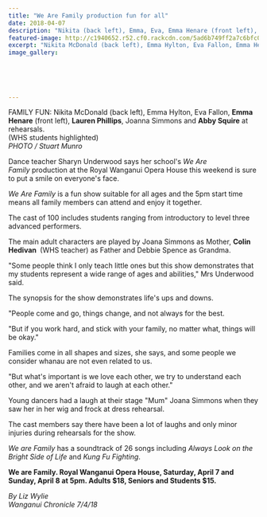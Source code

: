 ```yaml
---
title: "We Are Family production fun for all"
date: 2018-04-07
description: "Nikita (back left), Emma, Eva, Emma Henare (front left), Lauren Phillips, Joanna & Abby Squire at rehearsals..."
featured-image: http://c1940652.r52.cf0.rackcdn.com/5ad6b749ff2a7c6bfc001622/We-are-Family-Henare-Phillips--Squire-7-April.jpg
excerpt: "Nikita McDonald (back left), Emma Hylton, Eva Fallon, Emma Henare (front left), Lauren Phillips, Joanna Simmons and Abby Squire at rehearsals."
image_gallery:
    
    
    
    
    
---
```


<p><span>FAMILY FUN: Nikita McDonald (back left), Emma Hylton, Eva Fallon, <strong>Emma Henare</strong>&nbsp;(front left), <strong>Lauren Phillips</strong>, Joanna Simmons and <strong>Abby Squire</strong> at rehearsals. <br />(WHS students <span>highlighted</span>)<br /><em>PHOTO / Stuart Munro</em></span></p>
<p class="element element-paragraph">Dance teacher Sharyn Underwood says her school's&nbsp;<em>We Are Family</em>&nbsp;production at the Royal Wanganui Opera House this weekend is sure to put a smile on everyone's face.</p>
<p class="element element-paragraph"><em>We Are Family</em>&nbsp;is a fun show suitable for all ages and the 5pm start time means all family members can attend and enjoy it together.</p>
<p class="element element-paragraph">The cast of 100 includes students ranging from introductory to level three advanced performers.</p>
<p class="element element-paragraph">The main adult characters are played by Joana Simmons as Mother, <strong>Colin Hedivan&nbsp;</strong> <span>(WHS teacher)&nbsp;</span>as Father and Debbie Spence as Grandma.</p>
<p class="element element-paragraph">"Some people think I only teach little ones but this show demonstrates that my students represent a wide range of ages and abilities," Mrs Underwood said.</p>
<p class="element element-paragraph">The synopsis for the show demonstrates life's ups and downs.</p>
<p class="element element-paragraph">"People come and go, things change, and not always for the best.</p>
<p class="element element-paragraph">"But if you work hard, and stick with your family, no matter what, things will be okay."</p>
<p class="element element-paragraph">Families come in all shapes and sizes, she says, and some people we consider whanau are not even related to us.</p>
<p class="element element-paragraph">"But what's important is we love each other, we try to understand each other, and we aren't afraid to laugh at each other."</p>
<p class="element element-paragraph">Young dancers had a laugh at their stage "Mum" Joana Simmons when they saw her in her wig and frock at dress rehearsal.</p>
<p class="element element-paragraph">The cast members say there have been a lot of laughs and only minor injuries during rehearsals for the show.</p>
<p class="element element-paragraph"><em>We are Family</em>&nbsp;has a soundtrack of 26 songs including&nbsp;<em>Always Look on the Bright Side of Life</em>&nbsp;and&nbsp;<em>Kung Fu Fighting</em>.</p>
<p class="element element-paragraph"><strong>We are Family. Royal Wanganui Opera House, Saturday, April 7 and Sunday, April 8 at 5pm. Adults $18, Seniors and Students $15.</strong></p>
<p><em>By Liz Wylie</em><br /><em>Wanganui Chronicle 7/4/18</em></p>

